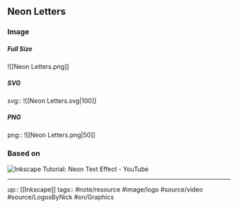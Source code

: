 ## Neon Letters

### Image

##### Full Size

![[Neon Letters.png]]

##### SVG

svg:: ![[Neon Letters.svg|100]]

##### PNG

png:: ![[Neon Letters.png|50]]

### Based on

![Inkscape Tutorial: Neon Text Effect - YouTube](https://www.youtube.com/watch?v=fE-gKcJC8M8&pp=ygUbaW5rc2NhcGUgbmVvbiBzdHlsZSBsZXR0ZXJz)

---
up:: [[Inkscape]]
tags:: #note/resource #image/logo #source/video #source/LogosByNick #on/Graphics 
